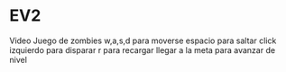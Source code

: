 # EV2
Video Juego de zombies
w,a,s,d para moverse
espacio para saltar
click izquierdo para disparar
r para recargar
llegar  a la meta para avanzar de nivel
